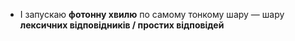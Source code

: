 * І запускаю **фотонну хвилю** по самому тонкому шару — шару **лексичних відповідників / простих відповідей**